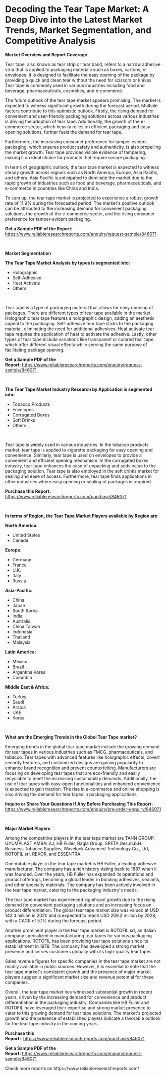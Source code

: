 <p><h1>Decoding the Tear Tape Market: A Deep Dive into the Latest Market Trends, Market Segmentation, and Competitive Analysis</h1></p><p><strong>Market Overview and Report Coverage</strong></p>
<p><p>Tear tape, also known as tear strip or tear band, refers to a narrow adhesive strip that is applied to packaging materials such as boxes, cartons, or envelopes. It is designed to facilitate the easy opening of the package by providing a quick and clean tear without the need for scissors or knives. Tear tape is commonly used in various industries including food and beverage, pharmaceuticals, cosmetics, and e-commerce.</p><p>The future outlook of the tear tape market appears promising. The market is expected to witness significant growth during the forecast period. Multiple factors contribute to this optimistic outlook. Firstly, the rising demand for convenient and user-friendly packaging solutions across various industries is driving the adoption of tear tape. Additionally, the growth of the e-commerce sector, which heavily relies on efficient packaging and easy opening solutions, further fuels the demand for tear tape.</p><p>Furthermore, the increasing consumer preference for tamper-evident packaging, which ensures product safety and authenticity, is also propelling the market growth. Tear tape provides visible evidence of tampering, making it an ideal choice for products that require secure packaging.</p><p>In terms of geographic outlook, the tear tape market is expected to witness steady growth across regions such as North America, Europe, Asia Pacific, and others. Asia Pacific is anticipated to dominate the market due to the rapid growth of industries such as food and beverage, pharmaceuticals, and e-commerce in countries like China and India.</p><p>To sum up, the tear tape market is projected to experience a robust growth rate of 11.9% during the forecasted period. The market's positive outlook can be attributed to the increasing demand for convenient packaging solutions, the growth of the e-commerce sector, and the rising consumer preference for tamper-evident packaging.</p></p>
<p><strong>Get a Sample PDF of the Report:</strong> <a href="https://www.reliableresearchreports.com/enquiry/request-sample/846071">https://www.reliableresearchreports.com/enquiry/request-sample/846071</a></p>
<p>&nbsp;</p>
<p><strong>Market Segmentation</strong></p>
<p><strong>The Tear Tape Market Analysis by types is segmented into:</strong></p>
<p><ul><li>Holographic</li><li>Self-Adhesive</li><li>Heat Activate</li><li>Others</li></ul></p>
<p>&nbsp;</p>
<p><p>Tear tape is a type of packaging material that allows for easy opening of packages. There are different types of tear tape available in the market. Holographic tear tape features a holographic design, adding an aesthetic appeal to the packaging. Self-adhesive tear tape sticks to the packaging material, eliminating the need for additional adhesives. Heat activate tear tape requires the application of heat to activate the adhesive. Lastly, other types of tear tape include variations like transparent or colored tear tape, which offer different visual effects while serving the same purpose of facilitating package opening.</p></p>
<p><strong>Get a Sample PDF of the Report:</strong>&nbsp;<a href="https://www.reliableresearchreports.com/enquiry/request-sample/846071">https://www.reliableresearchreports.com/enquiry/request-sample/846071</a></p>
<p>&nbsp;</p>
<p><strong>The Tear Tape Market Industry Research by Application is segmented into:</strong></p>
<p><ul><li>Tobacco Products</li><li>Envelopes</li><li>Corrugated Boxes</li><li>Soft Drinks</li><li>Others</li></ul></p>
<p>&nbsp;</p>
<p><p>Tear tape is widely used in various industries. In the tobacco products market, tear tape is applied to cigarette packaging for easy opening and convenience. Similarly, tear tape is used on envelopes to provide a convenient and efficient opening mechanism. In the corrugated boxes industry, tear tape enhances the ease of unpacking and adds value to the packaging solution. Tear tape is also employed in the soft drinks market for sealing and ease of access. Furthermore, tear tape finds applications in other industries where easy opening or sealing of packages is required.</p></p>
<p><strong>Purchase this Report:</strong>&nbsp; <a href="https://www.reliableresearchreports.com/purchase/846071">https://www.reliableresearchreports.com/purchase/846071</a></p>
<p>&nbsp;</p>
<p><strong>In terms of Region, the Tear Tape Market Players available by Region are:</strong></p>
<p>
    <p> <strong> North America: </strong>
        <ul>
            <li>United States</li>
            <li>Canada</li>
        </ul>
        </p> 
    <p> <strong> Europe: </strong>
        <ul>
            <li>Germany</li>
            <li>France</li>
            <li>U.K.</li>
            <li>Italy</li>
            <li>Russia</li>
        </ul>
        </p> 
    <p> <strong> Asia-Pacific: </strong>
        <ul>
            <li>China</li>
            <li>Japan</li>
            <li>South Korea</li>
            <li>India</li>
            <li>Australia</li>
            <li>China Taiwan</li>
            <li>Indonesia</li>
            <li>Thailand</li>
            <li>Malaysia</li>
        </ul>
        </p> 
    <p> <strong> Latin America: </strong>
        <ul>
            <li>Mexico</li>
            <li>Brazil</li>
            <li>Argentina Korea</li>
            <li>Colombia</li>
        </ul>
        </p> 
    <p> <strong> Middle East & Africa: </strong>
        <ul>
            <li>Turkey</li>
            <li>Saudi</li>
            <li>Arabia</li>
            <li>UAE</li>
            <li>Korea</li>
        </ul>
    </p>
    </p>
<p>&nbsp;</p>
<p><strong>What are the Emerging Trends in the Global Tear Tape market?</strong></p>
<p><p>Emerging trends in the global tear tape market include the growing demand for tear tapes in various industries such as FMCG, pharmaceuticals, and tobacco. Tear tapes with advanced features like holographic effects, covert security features, and customized designs are gaining popularity to enhance brand recognition and prevent counterfeiting. Manufacturers are focusing on developing tear tapes that are eco-friendly and easily recyclable to meet the increasing sustainability demands. Additionally, the use of tear tapes with easy-open functionalities and enhanced convenience is expected to gain traction. The rise in e-commerce and online shopping is also driving the demand for tear tapes in packaging applications.</p></p>
<p><strong>Inquire or Share Your Questions If Any Before Purchasing This Report</strong>- <a href="https://www.reliableresearchreports.com/enquiry/pre-order-enquiry/846071">https://www.reliableresearchreports.com/enquiry/pre-order-enquiry/846071</a></p>
<p>&nbsp;</p>
<p><strong>Major Market Players</strong></p>
<p><p>Among the competitive players in the tear tape market are TANN GROUP, UYUMPLAST AMBALAJ, HB Fuller, Bagla Group, SPETA Ges.m.b.H., Business Tobacco Supplies, Wavelock Advanced Technology Co., Ltd, ROTOFIL srl, REXOR, and ESSENTRA.</p><p>One notable player in the tear tape market is HB Fuller, a leading adhesive manufacturer. The company has a rich history dating back to 1887 when it was founded. Over the years, HB Fuller has expanded its operations and product offerings, becoming a global leader in bonding adhesives, sealants, and other specialty materials. The company has been actively involved in the tear tape market, catering to the packaging industry's needs.</p><p>The tear tape market has experienced significant growth due to the rising demand for convenient packaging solutions and an increasing focus on product differentiation. The global tear tape market size was valued at USD 142.3 million in 2020 and is expected to reach USD 209.2 million by 2028, with a CAGR of 5.1% during the forecast period.</p><p>Another prominent player in the tear tape market is ROTOFIL srl, an Italian company specialized in manufacturing tear tapes for various packaging applications. ROTOFIL has been providing tear tape solutions since its establishment in 1978. The company has developed a strong market presence and serves customers globally with its high-quality tear tapes.</p><p>Sales revenue figures for specific companies in the tear tape market are not readily available in public sources. However, it is essential to note that the tear tape market's consistent growth and the presence of major market players suggest a significant market size and revenue potential for these companies.</p><p>Overall, the tear tape market has witnessed substantial growth in recent years, driven by the increasing demand for convenience and product differentiation in the packaging industry. Companies like HB Fuller and ROTOFIL have leveraged their expertise and strong market presence to cater to this growing demand for tear tape solutions. The market's projected growth and the presence of established players indicate a favorable outlook for the tear tape industry in the coming years.</p></p>
<p><strong>Purchase this Report:</strong>&nbsp;&nbsp;<a href="https://www.reliableresearchreports.com/purchase/846071">https://www.reliableresearchreports.com/purchase/846071</a></p>
<p></p>
<p><strong>Get a Sample PDF of the Report:</strong>&nbsp;<a href="https://www.reliableresearchreports.com/enquiry/request-sample/846071">https://www.reliableresearchreports.com/enquiry/request-sample/846071</a></p>
<p>Check more reports on https://www.reliableresearchreports.com/</p>